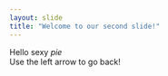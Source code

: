```yaml
---
layout: slide
title: "Welcome to our second slide!"
---
```

Hello sexy *pie*    
Use the left arrow to go back!
